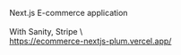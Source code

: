 Next.js E-commerce application \
\
With Sanity, Stripe \ 
\
https://ecommerce-nextjs-plum.vercel.app/
